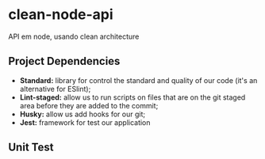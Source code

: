 # clean-node-api
API em node, usando clean architecture


## Project Dependencies

- **Standard:** library for control the standard and quality of our code (it's an alternative for ESlint);
- **Lint-staged:** allow us to run scripts on files that are on the git staged area before they are added to the commit;
- **Husky:** allow us add hooks for our git;
- **Jest:** framework for test our application


## Unit Test
